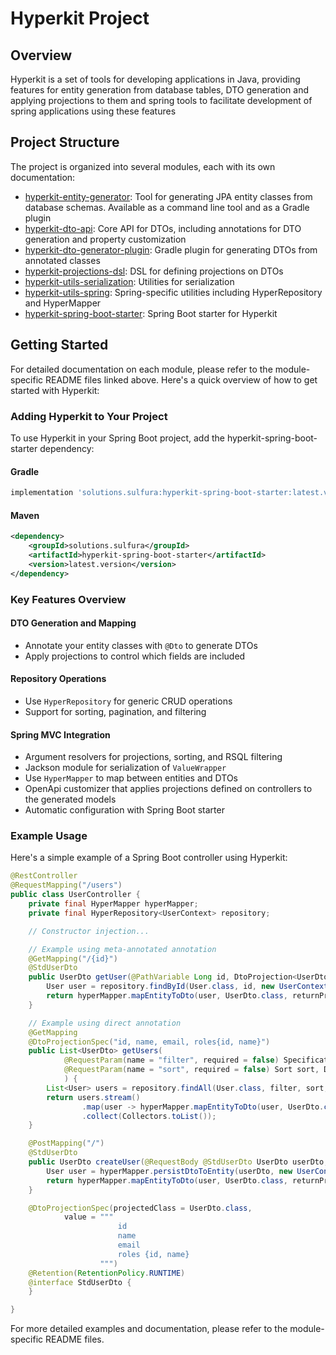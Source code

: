 # Hyperkit Project

## Overview
Hyperkit is a set of tools for developing applications in Java, providing features for entity generation from database tables, DTO generation and applying projections to them and spring tools to facilitate development of spring applications using these features

## Project Structure
The project is organized into several modules, each with its own documentation:

- [hyperkit-entity-generator](hyperkit-entity-generator/README.md): Tool for generating JPA entity classes from database schemas. Available as a command line tool and as a Gradle plugin
- [hyperkit-dto-api](hyperkit-dto-api/README.md): Core API for DTOs, including annotations for DTO generation and property customization
- [hyperkit-dto-generator-plugin](hyperkit-dto-generator-plugin/README.md): Gradle plugin for generating DTOs from annotated classes
- [hyperkit-projections-dsl](hyperkit-projections-dsl/README.md): DSL for defining projections on DTOs
- [hyperkit-utils-serialization](hyperkit-utils-serialization/README.md): Utilities for serialization
- [hyperkit-utils-spring](hyperkit-utils-spring/README.md): Spring-specific utilities including HyperRepository and HyperMapper
- [hyperkit-spring-boot-starter](hyperkit-spring-boot-starter/README.md): Spring Boot starter for Hyperkit

## Getting Started

For detailed documentation on each module, please refer to the module-specific README files linked above. Here's a quick overview of how to get started with Hyperkit:

### Adding Hyperkit to Your Project



To use Hyperkit in your Spring Boot project, add the hyperkit-spring-boot-starter dependency:

#### Gradle
```gradle
implementation 'solutions.sulfura:hyperkit-spring-boot-starter:latest.version'
```

#### Maven
```xml
<dependency>
    <groupId>solutions.sulfura</groupId>
    <artifactId>hyperkit-spring-boot-starter</artifactId>
    <version>latest.version</version>
</dependency>
```

### Key Features Overview

#### DTO Generation and Mapping
- Annotate your entity classes with `@Dto` to generate DTOs
- Apply projections to control which fields are included

#### Repository Operations
- Use `HyperRepository` for generic CRUD operations
- Support for sorting, pagination, and filtering

#### Spring MVC Integration
- Argument resolvers for projections, sorting, and RSQL filtering
- Jackson module for serialization of `ValueWrapper`
- Use `HyperMapper` to map between entities and DTOs
- OpenApi customizer that applies projections defined on controllers to the generated models
- Automatic configuration with Spring Boot starter

### Example Usage

Here's a simple example of a Spring Boot controller using Hyperkit:

```java
@RestController
@RequestMapping("/users")
public class UserController {
    private final HyperMapper hyperMapper;
    private final HyperRepository<UserContext> repository;

    // Constructor injection...

    // Example using meta-annotated annotation
    @GetMapping("/{id}")
    @StdUserDto
    public UserDto getUser(@PathVariable Long id, DtoProjection<UserDto> returnProjection) {
        User user = repository.findById(User.class, id, new UserContext());
        return hyperMapper.mapEntityToDto(user, UserDto.class, returnProjection);
    }

    // Example using direct annotation
    @GetMapping
    @DtoProjectionSpec("id, name, email, roles{id, name}")
    public List<UserDto> getUsers(
            @RequestParam(name = "filter", required = false) Specification<User> filter,
            @RequestParam(name = "sort", required = false) Sort sort, DtoProjection<UserDto> returnProjection
            ) {
        List<User> users = repository.findAll(User.class, filter, sort, new UserContext());
        return users.stream()
                .map(user -> hyperMapper.mapEntityToDto(user, UserDto.class, returnProjection))
                .collect(Collectors.toList());
    }

    @PostMapping("/")
    @StdUserDto
    public UserDto createUser(@RequestBody @StdUserDto UserDto userDto, DtoProjection<UserDto> projection) {
        User user = hyperMapper.persistDtoToEntity(userDto, new UserContext());
        return hyperMapper.mapEntityToDto(user, UserDto.class, returnProjection);
    }

    @DtoProjectionSpec(projectedClass = UserDto.class, 
            value = """
                        id
                        name
                        email
                        roles {id, name}
                    """)
    @Retention(RetentionPolicy.RUNTIME)
    @interface StdUserDto {
    }

}
```

For more detailed examples and documentation, please refer to the module-specific README files.